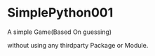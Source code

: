 # SimplePython001
A simple Game(Based On guessing)


without using any thirdparty Package  or Module.